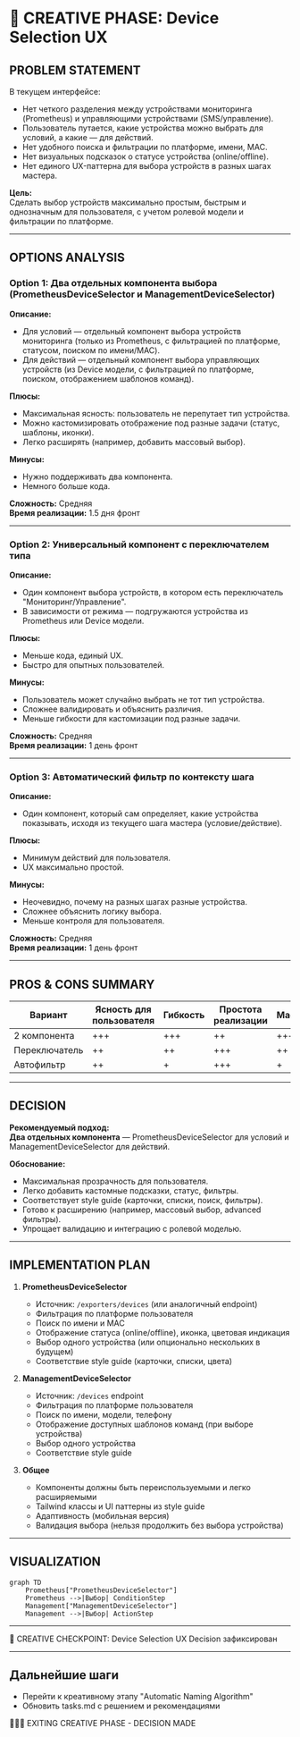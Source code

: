 # 🎨 CREATIVE PHASE: Device Selection UX

## PROBLEM STATEMENT

В текущем интерфейсе:
- Нет четкого разделения между устройствами мониторинга (Prometheus) и управляющими устройствами (SMS/управление).
- Пользователь путается, какие устройства можно выбрать для условий, а какие — для действий.
- Нет удобного поиска и фильтрации по платформе, имени, MAC.
- Нет визуальных подсказок о статусе устройства (online/offline).
- Нет единого UX-паттерна для выбора устройств в разных шагах мастера.

**Цель:**  
Сделать выбор устройств максимально простым, быстрым и однозначным для пользователя, с учетом ролевой модели и фильтрации по платформе.

---

## OPTIONS ANALYSIS

### Option 1: Два отдельных компонента выбора (PrometheusDeviceSelector и ManagementDeviceSelector)

**Описание:**  
- Для условий — отдельный компонент выбора устройств мониторинга (только из Prometheus, с фильтрацией по платформе, статусом, поиском по имени/MAC).
- Для действий — отдельный компонент выбора управляющих устройств (из Device модели, с фильтрацией по платформе, поиском, отображением шаблонов команд).

**Плюсы:**
- Максимальная ясность: пользователь не перепутает тип устройства.
- Можно кастомизировать отображение под разные задачи (статус, шаблоны, иконки).
- Легко расширять (например, добавить массовый выбор).

**Минусы:**
- Нужно поддерживать два компонента.
- Немного больше кода.

**Сложность:** Средняя  
**Время реализации:** 1.5 дня фронт

---

### Option 2: Универсальный компонент с переключателем типа

**Описание:**  
- Один компонент выбора устройств, в котором есть переключатель "Мониторинг/Управление".
- В зависимости от режима — подгружаются устройства из Prometheus или Device модели.

**Плюсы:**
- Меньше кода, единый UX.
- Быстро для опытных пользователей.

**Минусы:**
- Пользователь может случайно выбрать не тот тип устройства.
- Сложнее валидировать и объяснить различия.
- Меньше гибкости для кастомизации под разные задачи.

**Сложность:** Средняя  
**Время реализации:** 1 день фронт

---

### Option 3: Автоматический фильтр по контексту шага

**Описание:**  
- Один компонент, который сам определяет, какие устройства показывать, исходя из текущего шага мастера (условие/действие).

**Плюсы:**
- Минимум действий для пользователя.
- UX максимально простой.

**Минусы:**
- Неочевидно, почему на разных шагах разные устройства.
- Сложнее объяснить логику выбора.
- Меньше контроля для пользователя.

**Сложность:** Средняя  
**Время реализации:** 1 день фронт

---

## PROS & CONS SUMMARY

| Вариант      | Ясность для пользователя | Гибкость | Простота реализации | Масштабируемость |
|--------------|-------------------------|----------|---------------------|------------------|
| 2 компонента | +++                     | +++      | ++                  | +++              |
| Переключатель| ++                      | ++       | +++                 | ++               |
| Автофильтр   | ++                      | +        | +++                 | +                |

---

## DECISION

**Рекомендуемый подход:**  
**Два отдельных компонента** — PrometheusDeviceSelector для условий и ManagementDeviceSelector для действий.

**Обоснование:**  
- Максимальная прозрачность для пользователя.
- Легко добавить кастомные подсказки, статус, фильтры.
- Соответствует style guide (карточки, списки, поиск, фильтры).
- Готово к расширению (например, массовый выбор, advanced фильтры).
- Упрощает валидацию и интеграцию с ролевой моделью.

---

## IMPLEMENTATION PLAN

1. **PrometheusDeviceSelector**
   - Источник: `/exporters/devices` (или аналогичный endpoint)
   - Фильтрация по платформе пользователя
   - Поиск по имени и MAC
   - Отображение статуса (online/offline), иконка, цветовая индикация
   - Выбор одного устройства (или опционально нескольких в будущем)
   - Соответствие style guide (карточки, списки, цвета)

2. **ManagementDeviceSelector**
   - Источник: `/devices` endpoint
   - Фильтрация по платформе пользователя
   - Поиск по имени, модели, телефону
   - Отображение доступных шаблонов команд (при выборе устройства)
   - Выбор одного устройства
   - Соответствие style guide

3. **Общее**
   - Компоненты должны быть переиспользуемыми и легко расширяемыми
   - Tailwind классы и UI паттерны из style guide
   - Адаптивность (мобильная версия)
   - Валидация выбора (нельзя продолжить без выбора устройства)

---

## VISUALIZATION

```mermaid
graph TD
    Prometheus["PrometheusDeviceSelector"]
    Prometheus -->|Выбор| ConditionStep
    Management["ManagementDeviceSelector"]
    Management -->|Выбор| ActionStep
```

---

🎨 CREATIVE CHECKPOINT: Device Selection UX Decision зафиксирован

---

## Дальнейшие шаги

- Перейти к креативному этапу "Automatic Naming Algorithm"  
- Обновить tasks.md с решением и рекомендациями

🎨🎨🎨 EXITING CREATIVE PHASE - DECISION MADE 